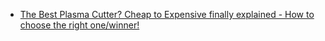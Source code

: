 - [The Best Plasma Cutter? Cheap to Expensive finally explained - How to choose the right one/winner!](https://youtu.be/qyjNr9Byi68)
